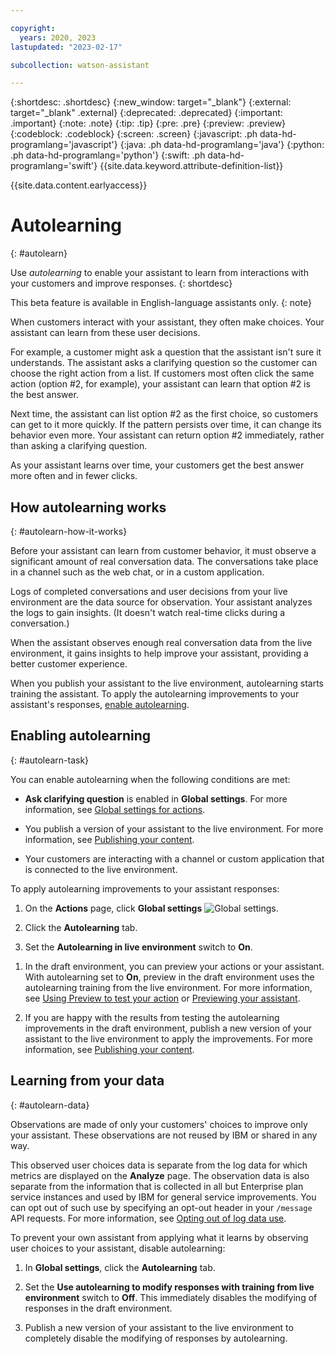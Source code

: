 ```yaml
---

copyright:
  years: 2020, 2023
lastupdated: "2023-02-17"

subcollection: watson-assistant

---
```


{:shortdesc: .shortdesc}
{:new_window: target="_blank"}
{:external: target="_blank" .external}
{:deprecated: .deprecated}
{:important: .important}
{:note: .note}
{:tip: .tip}
{:pre: .pre}
{:preview: .preview}
{:codeblock: .codeblock}
{:screen: .screen}
{:javascript: .ph data-hd-programlang='javascript'}
{:java: .ph data-hd-programlang='java'}
{:python: .ph data-hd-programlang='python'}
{:swift: .ph data-hd-programlang='swift'}
{{site.data.keyword.attribute-definition-list}}

{{site.data.content.earlyaccess}}

# Autolearning
{: #autolearn}

<!--# Using autolearning to improve assistant responses-->

Use *autolearning* to enable your assistant to learn from interactions with your customers and improve responses.
{: shortdesc}

This beta feature is available in English-language assistants only.
{: note}

When customers interact with your assistant, they often make choices. Your assistant can learn from these user decisions.

For example, a customer might ask a question that the assistant isn't sure it understands. The assistant asks a clarifying question so the customer can choose the right action from a list. If customers most often click the same action (option #2, for example), your assistant can learn that option #2 is the best answer. 

Next time, the assistant can list option #2 as the first choice, so customers can get to it more quickly. If the pattern persists over time, it can change its behavior even more. Your assistant can return option #2 immediately, rather than asking a clarifying question.

As your assistant learns over time, your customers get the best answer more often and in fewer clicks.

## How autolearning works
{: #autolearn-how-it-works}

Before your assistant can learn from customer behavior, it must observe a significant amount of real conversation data. The conversations take place in a channel such as the web chat, or in a custom application. 

Logs of completed conversations and user decisions from your live environment are the data source for observation. Your assistant analyzes the logs to gain insights. (It doesn't watch real-time clicks during a conversation.)

When the assistant observes enough real conversation data from the live environment, it gains insights to help improve your assistant, providing a better customer experience.

When you publish your assistant to the live environment, autolearning starts training the assistant. To apply the autolearning improvements to your assistant's responses, [enable autolearning](#autolearn-task).

## Enabling autolearning
{: #autolearn-task}

You can enable autolearning when the following conditions are met:

- **Ask clarifying question** is enabled in **Global settings**. For more information, see [Global settings for actions](/docs/watson-assistant?topic=watson-assistant-actions-global-settings).

- You publish a version of your assistant to the live environment. For more information, see [Publishing your content](/docs/watson-assistant?topic=watson-assistant-publish).

- Your customers are interacting with a channel or custom application that is connected to the live environment. 

To apply autolearning improvements to your assistant responses:

1. On the **Actions** page, click **Global settings** ![Global settings](images/gear-icon-black.png).

1. Click the **Autolearning** tab.

1. Set the **Autolearning in live environment** switch to **On**.
<!--1. Set the **Use autolearning to modify responses with training from live environment** switch to **On**.-->

1. In the draft environment, you can preview your actions or your assistant. With autolearning set to **On**, preview in the draft environment uses the autolearning training from the live environment. For more information, see [Using Preview to test your action](/docs/watson-assistant?topic=watson-assistant-review#review-test) or [Previewing your assistant](/docs/watson-assistant?topic=watson-assistant-preview-share).

1. If you are happy with the results from testing the autolearning improvements in the draft environment, publish a new version of your assistant to the live environment to apply the improvements. For more information, see [Publishing your content](/docs/watson-assistant?topic=watson-assistant-publish).

## Learning from your data
{: #autolearn-data}

Observations are made of only your customers' choices to improve only your assistant. These observations are not reused by IBM or shared in any way.

This observed user choices data is separate from the log data for which metrics are displayed on the **Analyze** page. The observation data is also separate from the information that is collected in all but Enterprise plan service instances and used by IBM for general service improvements. You can opt out of such use by specifying an opt-out header in your `/message` API requests. For more information, see [Opting out of log data use](/docs/watson-assistant?topic=watson-assistant-admin-securing#securing-log-opt-out).

To prevent your own assistant from applying what it learns by observing user choices to your assistant, disable autolearning:

1. In **Global settings**, click the **Autolearning** tab.

1. Set the **Use autolearning to modify responses with training from live environment** switch to **Off**. This immediately disables the modifying of responses in the draft environment.

1. Publish a new version of your assistant to the live environment to completely disable the modifying of responses by autolearning.


